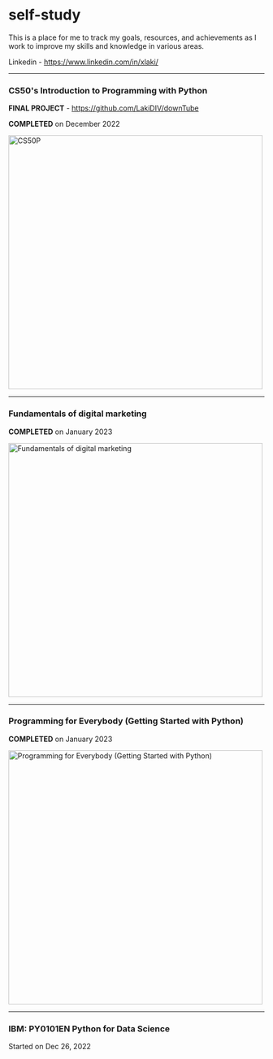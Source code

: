# self-study
This is a place for me to track my goals, resources, and achievements as I work to improve my skills and knowledge in various areas.

Linkedin - https://www.linkedin.com/in/xlaki/

<hr />

### CS50's Introduction to Programming with Python 

**FINAL PROJECT** - https://github.com/LakiDIV/downTube

**COMPLETED** on December 2022

<img src="https://github.com/LakiDIV/self-study/assets/51769692/f0019f2b-abe0-41b4-8d13-37632a3aecd5" alt="CS50P" width="500">


<hr />

### Fundamentals of digital marketing

**COMPLETED** on January 2023

<img src="https://github.com/LakiDIV/self-study/assets/51769692/e4bcb572-9969-4522-a6b1-50caa1b24822" alt="Fundamentals of digital marketing" width="500">


<hr />

### Programming for Everybody (Getting Started with Python)

**COMPLETED** on January 2023

<img src="https://github.com/LakiDIV/self-study/assets/51769692/bf750ef9-5b48-4749-8d8a-59575abd9ca7" alt="Programming for Everybody (Getting Started with Python)" width="500">


<hr />

### IBM: PY0101EN Python for Data Science

Started on Dec 26, 2022
